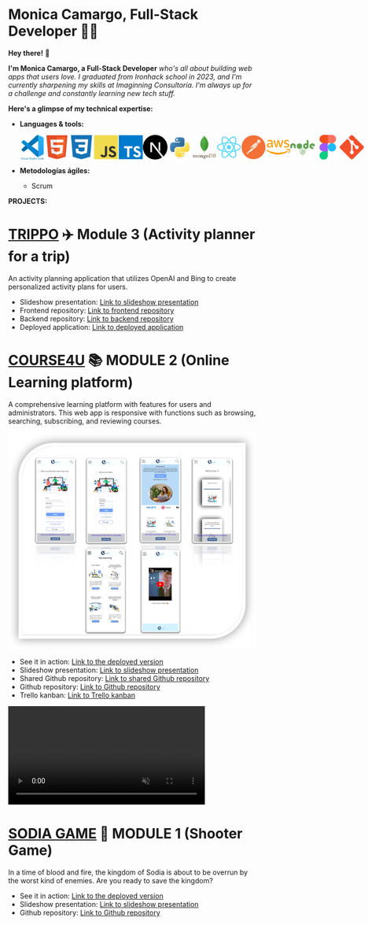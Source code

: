 # Monica Camargo, Full-Stack Developer 👩‍💻

**Hey there!** 👋

**I'm Monica Camargo, a Full-Stack Developer** *who's all about building web apps that users love.*
*I graduated from Ironhack school in 2023, and I'm currently sharpening my skills at Imaginning Consultoría.* 
*I'm always up for a challenge and constantly learning new tech stuff.*

**Here's a glimpse of my technical expertise:**

* **Languages & tools:**
    <div style="display:flex;">
        <img src="https://github.com/devicons/devicon/blob/master/icons/vscode/vscode-original-wordmark.svg" alt="VSCode" style="width: 50px; height: 50px;">
        <img src="https://github.com/devicons/devicon/blob/master/icons/html5/html5-original.svg" alt="HTML5" style="width: 50px; height: 50px;">
        <img src="https://github.com/devicons/devicon/blob/master/icons/css3/css3-plain.svg" alt="CSS3" style="width: 50px; height: 50px;">
        <img src="https://github.com/devicons/devicon/blob/master/icons/javascript/javascript-original.svg" alt="JavaScript" style="width: 50px; height: 50px;">
        <img src="https://github.com/devicons/devicon/blob/master/icons/typescript/typescript-plain.svg" alt="TypeScript" style="width: 50px; height: 50px;">
        <img src="https://github.com/devicons/devicon/blob/master/icons/nextjs/nextjs-plain.svg" alt="NextJS" style="width: 50px; height: 50px;">
        <img src="https://github.com/devicons/devicon/blob/master/icons/python/python-original.svg" alt="Python" style="width: 50px; height: 50px;">
        <img src="https://github.com/devicons/devicon/blob/master/icons/mongodb/mongodb-original-wordmark.svg" alt="MongoDB" style="width: 50px; height: 50px;">
        <img src="https://github.com/devicons/devicon/blob/master/icons/react/react-original.svg" alt="ReactJS" style="width: 50px; height: 50px;">
        <img src="https://github.com/devicons/devicon/blob/master/icons/postman/postman-original.svg" alt="Postman" style="width: 50px; height: 50px;">
        <img src="https://github.com/devicons/devicon/blob/master/icons/amazonwebservices/amazonwebservices-plain-wordmark.svg" alt="AWS" style="width: 50px; height: 50px;">
        <img src="https://github.com/devicons/devicon/blob/master/icons/nodejs/nodejs-plain-wordmark.svg" alt="NodeJS" style="width: 50px; height: 50px;">
        <img src="https://github.com/devicons/devicon/blob/master/icons/figma/figma-original.svg" alt="Figma" style="width: 50px; height: 50px;">
        <img src="https://github.com/devicons/devicon/blob/master/icons/git/git-plain.svg" alt="GIT" style="width: 50px; height: 50px;">
    </div>


* **Metodologías ágiles:**
    * Scrum

**PROJECTS:**

 # **[TRIPPO](https://trippo.netlify.app/)** ✈️ Module 3 (Activity planner for a trip) 

  An activity planning application that utilizes OpenAI and Bing to create personalized activity plans for users.

* Slideshow presentation: [Link to slideshow presentation](https://onedrive.live.com/edit?id=CBC38F1FF54CB749!884&resid=CBC38F1FF54CB749!884&ithint=file%2cpptx&authkey=!AERv76-BhDQRi48&wdo=2&cid=cbc38f1ff54cb749)
* Frontend repository: [Link to frontend repository](https://github.com/MoniCamargo37/TRIPPO_frontend)
* Backend repository: [Link to backend repository](https://github.com/MoniCamargo37/TRIPPO_backend)
* Deployed application: [Link to deployed application](https://trippo.netlify.app/)


# **[COURSE4U](https://course4uu.fly.dev/courses)** 📚 MODULE 2 (Online Learning platform)

A comprehensive learning platform with features for users and administrators. This web app is responsive with functions such as browsing, searching, subscribing, and reviewing courses.

<img src="./src/course4uscreenshot.png">

 * See it in action: [Link to the deployed version](https://course4uu.fly.dev/courses)
 * Slideshow presentation: [Link to slideshow presentation](https://onedrive.live.com/edit?id=CBC38F1FF54CB749!867&resid=CBC38F1FF54CB749!867&ithint=file%2cpptx&authkey=!AJZx3r-j4ND4kqs&wdo=2&cid=cbc38f1ff54cb749)
 * Shared Github repository: [Link to shared Github repository](https://github.com/Module-2-Project-COURSE4U/COURSE4U)
 * Github repository: [Link to Github repository](https://github.com/MoniCamargo37/PROYECT_2_COURSE4U)
 * Trello kanban: [Link to Trello kanban](https://github.com/orgs/Module-2-Project-COURSE4U/projects/1/views/1?layout=board)

<video src="course4u-video.mp4" type="video/mp4" controls="controls" muted="muted" class="d-block rounded-bottom-2 border-top width-fit" style="max-height:640px; min-height: 200px">
Your browser does not support the video tag.
</video>



# **[SODIA GAME](https://github.com/MoniCamargo37/SODIA_Shooter-Game)** 🔫 MODULE 1 (Shooter Game)

In a time of blood and fire, the kingdom of Sodia is about to be overrun by the worst kind of enemies.
Are you ready to save the kingdom?

* See it in action: [Link to the deployed version](https://monicamargo37.github.io/SODIA_Shooter-Game/)
* Slideshow presentation: [Link to slideshow presentation](https://docs.google.com/presentation/d/17o8pfU952duM68wNuS3tq6jQ3p9ZCGPL/edit#slide=id.p1)
* Github repository: [Link to Github repository](https://github.com/MoniCamargo37/SODIA_Shooter-Game?tab=readme-ov-file)
  





